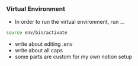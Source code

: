 ### Virtual Environment
* In order to run the virtual environment, run ...
```bash
source env/bin/activate
```

* write about editing .env
* write about all caps 
* some parts are custom for my own notion setup